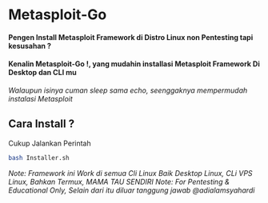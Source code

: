 # Metasploit-Go
#### Pengen Install Metasploit Framework di Distro Linux non Pentesting tapi kesusahan ?
#### Kenalin Metasploit-Go !, yang mudahin installasi Metasploit Framework Di Desktop dan CLI mu
_Walaupun isinya cuman sleep sama echo, seenggaknya mempermudah instalasi Metasploit_

## Cara Install ?
Cukup Jalankan Perintah

```sh
bash Installer.sh
```
_Note: Framework ini Work di semua Cli Linux Baik Desktop Linux, CLi VPS Linux, Bahkan Termux, MAMA TAU SENDIRI_
_Note: For Pentesting & Educational Only, Selain dari itu diluar tanggung jawab @adialamsyahardi_
